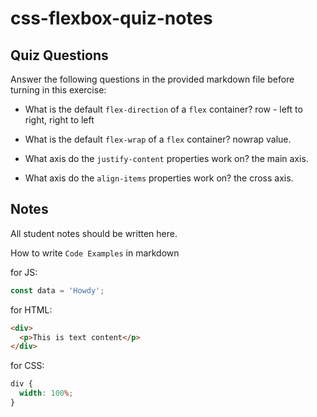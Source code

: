 # css-flexbox-quiz-notes

## Quiz Questions

Answer the following questions in the provided markdown file before turning in this exercise:

- What is the default `flex-direction` of a `flex` container?
  row - left to right, right to left

- What is the default `flex-wrap` of a `flex` container?
  nowrap value.

- What axis do the `justify-content` properties work on?
  the main axis.

- What axis do the `align-items` properties work on?
  the cross axis.

## Notes

All student notes should be written here.

How to write `Code Examples` in markdown

for JS:

```javascript
const data = 'Howdy';
```

for HTML:

```html
<div>
  <p>This is text content</p>
</div>
```

for CSS:

```css
div {
  width: 100%;
}
```
